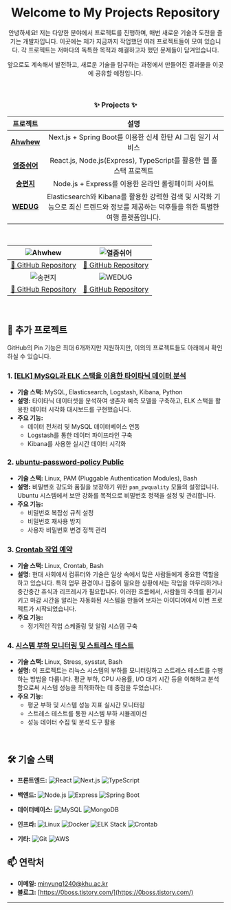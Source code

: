 <div align="center">
  
  # Welcome to My Projects Repository

  안녕하세요! 저는 다양한 분야에서 프로젝트를 진행하며, 매번 새로운 기술과 도전을 즐기는 개발자입니다. 이곳에는 제가 지금까지 작업했던 여러 프로젝트들이 모여 있습니다. 각 프로젝트는 저마다의 독특한 목적과 해결하고자 했던 문제들이 담겨있습니다.
  
  앞으로도 계속해서 발전하고, 새로운 기술을 탐구하는 과정에서 만들어진 결과물을 이곳에 공유할 예정입니다.

  <br>

  <h3>✨ Projects ✨</h3>
  

  | 프로젝트 | 설명 |
  | :----------------------------------------------------------------------------------------------------------------: | :----------------------------------------------------------------------------------------------------------------: |
  | [**Ahwhew**](https://github.com/sessac-3rd-team-A/BE) | Next.js + Spring Boot를 이용한 신세 한탄 AI 그림 일기 서비스 |
  | [**열줌쉬어**](https://github.com/WebDeViper/WebDeViper_Server) | React.js, Node.js(Express), TypeScript를 활용한 웹 풀스택 프로젝트 |
  | [**송편지**](https://github.com/sesacproj1/A_Team_Proj) | Node.js + Express를 이용한 온라인 롤링페이퍼 사이트 |
  | [**WEDUG**](https://github.com/B1ABOA/wedug) | Elasticsearch와 Kibana를 활용한 강력한 검색 및 시각화 기능으로 최신 트렌드와 정보를 제공하는 덕후들을 위한 특별한 여행 플랫폼입니다. |

  <br>

  | ![Ahwhew](https://github.com/sy33002/sy33002/assets/113359008/fcc3fa51-f39b-4e50-80e8-7de146844e91) | ![열줌쉬어](https://github.com/HongMinYeong/HongMinyeong/assets/65701100/9dea4773-eb51-4abd-9d2a-5268a9723aab) |
  | :----------------------------------------------------------------------------------------------------------------: | :----------------------------------------------------------------------------------------------------------------: |
  | [🔗 GitHub Repository](https://github.com/sessac-3rd-team-A/BE) | [🔗 GitHub Repository](https://github.com/WebDeViper/WebDeViper_Server) |
  | ![송편지](https://github.com/HongMinYeong/HongMinyeong/assets/65701100/9b778f57-115c-4ba1-bec4-a1512797816e) | ![WEDUG](https://github.com/user-attachments/assets/87788db7-9270-416b-8ca3-fcd4b58201e1)|
  | [🔗 GitHub Repository](https://github.com/sesacproj1/A_Team_Proj) | [🔗 GitHub Repository](https://github.com/B1ABOA/wedug) |

</div>

<br>

## 📌 추가 프로젝트

GitHub의 Pin 기능은 최대 6개까지만 지원하지만, 이외의 프로젝트들도 아래에서 확인하실 수 있습니다.


### 1. [**[ELK] MySQL과 ELK 스택을 이용한 타이타닉 데이터 분석**](https://github.com/B1ABOA/titanic_elk)
- **기술 스택:** MySQL, Elasticsearch, Logstash, Kibana, Python
- **설명:** 타이타닉 데이터셋을 분석하여 생존자 예측 모델을 구축하고, ELK 스택을 활용한 데이터 시각화 대시보드를 구현했습니다.
- **주요 기능:**
  - 데이터 전처리 및 MySQL 데이터베이스 연동
  - Logstash를 통한 데이터 파이프라인 구축
  - Kibana를 사용한 실시간 데이터 시각화

### 2. [**ubuntu-password-policy Public**](https://github.com/HongMinYeong/ubuntu-password-policy)
- **기술 스택:** Linux, PAM (Pluggable Authentication Modules), Bash
- **설명:** 비밀번호 강도와 품질을 보장하기 위한 `pam_pwquality` 모듈의 설정입니다. Ubuntu 시스템에서 보안 강화를 목적으로 비밀번호 정책을 설정 및 관리합니다.
- **주요 기능:**
  - 비밀번호 복잡성 규칙 설정
  - 비밀번호 재사용 방지
  - 사용자 비밀번호 변경 정책 관리

### 3. [**Crontab 작업 예약**](https://github.com/HongMinYeong/LinuxMater)
- **기술 스택:** Linux, Crontab, Bash
- **설명:** 현대 사회에서 컴퓨터와 기술은 일상 속에서 많은 사람들에게 중요한 역할을 하고 있습니다. 특히 업무 환경이나 집중이 필요한 상황에서는 작업을 마무리하거나 중간중간 휴식과 리프레시가 필요합니다. 이러한 흐름에서, 사람들의 주의를 환기시키고 마감 시간을 알리는 자동화된 시스템을 만들어 보자는 아이디어에서 이번 프로젝트가 시작되었습니다.
- **주요 기능:**
  - 정기적인 작업 스케줄링 및 알림 시스템 구축

### 4. [**시스템 부하 모니터링 및 스트레스 테스트**](https://github.com/HongMinYeong/UnderStanding_Average_Load)
- **기술 스택:** Linux, Stress, sysstat, Bash
- **설명:** 이 프로젝트는 리눅스 시스템의 부하를 모니터링하고 스트레스 테스트를 수행하는 방법을 다룹니다. 평균 부하, CPU 사용률, I/O 대기 시간 등을 이해하고 분석함으로써 시스템 성능을 최적화하는 데 중점을 두었습니다.
- **주요 기능:**
  - 평균 부하 및 시스템 성능 지표 실시간 모니터링
  - 스트레스 테스트를 통한 시스템 부하 시뮬레이션
  - 성능 데이터 수집 및 분석 도구 활용

<br>

## 🛠️ 기술 스택

- **프론트엔드:** 
  ![React](https://img.shields.io/badge/React.js-20232A?style=for-the-badge&logo=react&logoColor=61DAFB)
  ![Next.js](https://img.shields.io/badge/Next.js-000000?style=for-the-badge&logo=next.js&logoColor=white)
  ![TypeScript](https://img.shields.io/badge/TypeScript-3178C6?style=for-the-badge&logo=typescript&logoColor=white)

- **백엔드:** 
  ![Node.js](https://img.shields.io/badge/Node.js-339933?style=for-the-badge&logo=nodedotjs&logoColor=white)
  ![Express](https://img.shields.io/badge/Express.js-000000?style=for-the-badge&logo=express&logoColor=white)
  ![Spring Boot](https://img.shields.io/badge/Spring_Boot-6DB33F?style=for-the-badge&logo=spring-boot&logoColor=white)

- **데이터베이스:** 
  ![MySQL](https://img.shields.io/badge/MySQL-4479A1?style=for-the-badge&logo=mysql&logoColor=white)
  ![MongoDB](https://img.shields.io/badge/MongoDB-47A248?style=for-the-badge&logo=mongodb&logoColor=white)

- **인프라:** 
  ![Linux](https://img.shields.io/badge/Linux-FCC624?style=for-the-badge&logo=linux&logoColor=black)
  ![Docker](https://img.shields.io/badge/Docker-2496ED?style=for-the-badge&logo=docker&logoColor=white)
  ![ELK Stack](https://img.shields.io/badge/ELK_Stack-F8BF26?style=for-the-badge&logo=elastic&logoColor=black)
  ![Crontab](https://img.shields.io/badge/Crontab-000000?style=for-the-badge&logo=crontab&logoColor=white)

- **기타:** 
  ![Git](https://img.shields.io/badge/Git-F05032?style=for-the-badge&logo=git&logoColor=white)
  ![AWS](https://img.shields.io/badge/AWS-232F3E?style=for-the-badge&logo=amazon-aws&logoColor=white)


## 📫 연락처

- **이메일:** minyung1240@khu.ac.kr
- **블로그:** [https://0boss.tistory.com/](https://0boss.tistory.com/)

---

